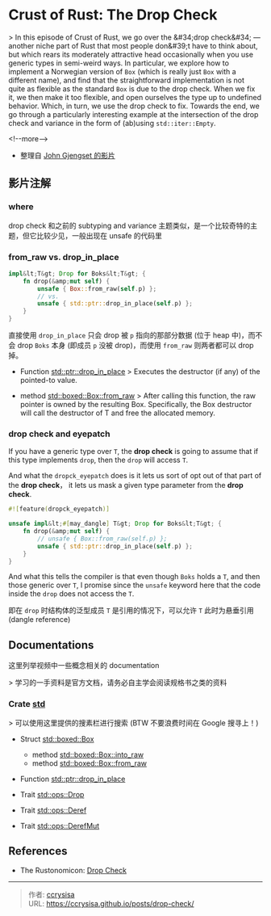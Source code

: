 # Crust of Rust: The Drop Check


&gt; In this episode of Crust of Rust, we go over the \&#34;drop check\&#34; — another niche part of Rust that most people don\&#39;t have to think about, but which rears its moderately attractive head occasionally when you use generic types in semi-weird ways. In particular, we explore how to implement a Norwegian version of `Box` (which is really just `Box` with a different name), and find that the straightforward implementation is not quite as flexible as the standard `Box` is due to the drop check. When we fix it, we then make it too flexible, and open ourselves the type up to undefined behavior. Which, in turn, we use the drop check to fix. Towards the end, we go through a particularly interesting example at the intersection of the drop check and variance in the form of (ab)using `std::iter::Empty`.

&lt;!--more--&gt;

- 整理自 [John Gjengset 的影片](https://www.youtube.com/watch?v=TJOFSMpJdzg)

## 影片注解

### where

drop check 和之前的 subtyping and variance 主题类似，是一个比较奇特的主题，但它比较少见，一般出现在 unsafe 的代码里

### from_raw vs. drop_in_place

```rs
impl&lt;T&gt; Drop for Boks&lt;T&gt; {
    fn drop(&amp;mut self) {
        unsafe { Box::from_raw(self.p) };
        // vs.
        unsafe { std::ptr::drop_in_place(self.p) };
    }
}
```

直接使用 `drop_in_place` 只会 drop 被 `p` 指向的那部分数据 (位于 heap 中)，而不会 drop `Boks` 本身 (即成员 `p` 没被 drop)，而使用 `from_raw` 则两者都可以 drop 掉。

- Function [std::ptr::drop_in_place](https://doc.rust-lang.org/std/ptr/fn.drop_in_place.html)
&gt; Executes the destructor (if any) of the pointed-to value.

- method [std::boxed::Box::from_raw](https://doc.rust-lang.org/std/boxed/struct.Box.html#method.from_raw)
&gt; After calling this function, the raw pointer is owned by the resulting Box. Specifically, the Box destructor will call the destructor of T and free the allocated memory. 

### drop check and eyepatch

If you have a generic type over `T`, the **drop check** is going to assume that if this type implements `drop`, then the `drop` will access `T`.

And what the `dropck_eyepatch` does is it lets us sort of opt out of that part of the **drop check**， it lets us mask a given type parameter from the **drop check**.

```rs
#![feature(dropck_eyepatch)]

unsafe impl&lt;#[may_dangle] T&gt; Drop for Boks&lt;T&gt; {
    fn drop(&amp;mut self) {
        // unsafe { Box::from_raw(self.p) };
        unsafe { std::ptr::drop_in_place(self.p) };
    }
}
```

And what this tells the compiler is that even though `Boks` holds a `T`, and then those generic over `T`, I promise since the `unsafe` keyword here that the code inside the `drop` does not access the `T`.

即在 `drop` 时结构体的泛型成员 `T` 是引用的情况下，可以允许 `T` 此时为悬垂引用 (dangle reference)

## Documentations

这里列举视频中一些概念相关的 documentation 

&gt; 学习的一手资料是官方文档，请务必自主学会阅读规格书之类的资料

### Crate [std](https://doc.rust-lang.org/std/index.html) 

&gt; 可以使用这里提供的搜素栏进行搜索 (BTW 不要浪费时间在 Google 搜寻上！)

- Struct [std::boxed::Box](https://doc.rust-lang.org/std/boxed/struct.Box.html)
  - method [std::boxed::Box::into_raw](https://doc.rust-lang.org/std/boxed/struct.Box.html#method.into_raw)
  - method [std::boxed::Box::from_raw](https://doc.rust-lang.org/std/boxed/struct.Box.html#method.from_raw)

- Function [std::ptr::drop_in_place](https://doc.rust-lang.org/std/ptr/fn.drop_in_place.html)

- Trait [std::ops::Drop](https://doc.rust-lang.org/std/ops/trait.Drop.html)

- Trait [std::ops::Deref](https://doc.rust-lang.org/std/ops/trait.Deref.html)

- Trait [std::ops::DerefMut](https://doc.rust-lang.org/std/ops/trait.DerefMut.html)

## References

- The Rustonomicon: [Drop Check](https://doc.rust-lang.org/nomicon/dropck.html)


---

> 作者: [ccrysisa](https://github.com/ccrysisa)  
> URL: https://ccrysisa.github.io/posts/drop-check/  


